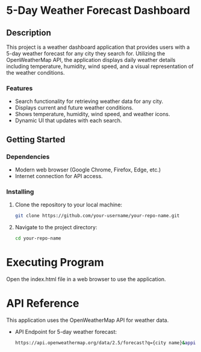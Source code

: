 # 5-Day Weather Forecast Dashboard

## Description

This project is a weather dashboard application that provides users with a 5-day weather forecast for any city they search for. Utilizing the OpenWeatherMap API, the application displays daily weather details including temperature, humidity, wind speed, and a visual representation of the weather conditions.

### Features

- Search functionality for retrieving weather data for any city.
- Displays current and future weather conditions.
- Shows temperature, humidity, wind speed, and weather icons.
- Dynamic UI that updates with each search.

## Getting Started

### Dependencies

- Modern web browser (Google Chrome, Firefox, Edge, etc.)
- Internet connection for API access.

### Installing

1. Clone the repository to your local machine:
   ```bash
   git clone https://github.com/your-username/your-repo-name.git

2. Navigate to the project directory:
   ```bash
   cd your-repo-name

# Executing Program
Open the index.html file in a web browser to use the application.

# API Reference
This application uses the OpenWeatherMap API for weather data.

* API Endpoint for 5-day weather forecast:

    ```bash
    https://api.openweathermap.org/data/2.5/forecast?q={city name}&appid={API key}&units=imperial


